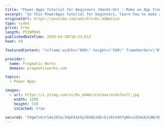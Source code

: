 ```yaml
---
title: "Power Apps Tutorial for Beginners (Hands-On) : Make an App from Scratch"
excerpt: "In this PowerApps tutorial for beginners, learn how to make an application using PowerApps from scratch. To make this fun and interactive, the tutorial will be one that you can build with me step-by-step. Join live so you can interactively ask questions! We'll be building a park inspection application."
originalUrl: https://youtube.com/watch?v=Dv_mGWwCiLU
type: video
price: Free
length: PT39M58S
publishedDateTime: 2020-03-30T16:53:01Z
heat: 59

featuredContent: "<iframe width=\"800\" height=\"500\" frameborder=\"0\" src=\"https://www.youtube.com/embed/Dv_mGWwCiLU\" allow=\"accelerometer; autoplay; encrypted-media; gyroscope; picture-in-picture\" allowfullscreen></iframe>"

provider:
  name: Progmatic Works
  domain: pragmaticworks.com

topics:
  - Power Apps

images:
  - url: https://i.ytimg.com/vi/Dv_mGWwCiLU/maxresdefault.jpg
    width: 1280
    height: 720
    isCached: true

secured: "I9gm7s6JrS4aJK3a/2HpFA1EOy3bX6bJQE+EiV6t44hTgNkva3ImG42LWW/QSUYrmTGkRDT8czhxYncIr9l2vJERXcx/sURLHybcJAPvQ64Ggwmm7G2MBP0Lw60oQGHDIYscT0LTuaOLLb9teJObwYFXhaZzayJ3zZE0HNbQ7yMY+ghW+MTRI15jtRimzEZVjy/tvOKB2QBdtY78n5qDDvRd8PJ3KAOEMVeo2ZC6atp0RWh/ZM1mPvTC1EhCGoTnvC1iuBa6xXExWGD2gBOkHBk12SWZqlG44jJ8E83tbV4ib37mlzsOPDW3wmmK/A7qvUW29p9uEZmIuBE2nNiAzv1Hs9SuWelmTd1c2gWXxz/jkpCO4ib4FJ5JnvoUXPtDuxYO0aGIArYLhO+Yd0L1oA==;ie9D7jl46e3b1oG7yY7F8g=="
---
```


